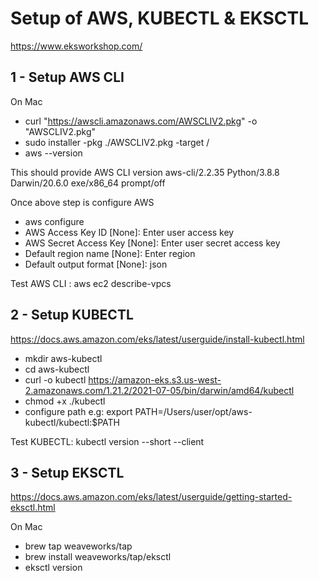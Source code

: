 # Setup of AWS, KUBECTL & EKSCTL

https://www.eksworkshop.com/

## 1 - Setup AWS CLI
On Mac
- curl "https://awscli.amazonaws.com/AWSCLIV2.pkg" -o "AWSCLIV2.pkg"
- sudo installer -pkg ./AWSCLIV2.pkg -target /
- aws --version

This should provide AWS CLI version
aws-cli/2.2.35 Python/3.8.8 Darwin/20.6.0 exe/x86_64 prompt/off

Once above step is configure AWS
- aws configure
- AWS Access Key ID [None]: Enter user access key
- AWS Secret Access Key [None]: Enter user secret access key
- Default region name [None]: Enter region
- Default output format [None]: json

Test AWS CLI : aws ec2 describe-vpcs

## 2 - Setup KUBECTL
https://docs.aws.amazon.com/eks/latest/userguide/install-kubectl.html

- mkdir aws-kubectl
- cd aws-kubectl
- curl -o kubectl https://amazon-eks.s3.us-west-2.amazonaws.com/1.21.2/2021-07-05/bin/darwin/amd64/kubectl
- chmod +x ./kubectl
- configure path  e.g: export PATH=/Users/user/opt/aws-kubectl/kubectl:$PATH

Test KUBECTL: kubectl version --short --client


## 3 - Setup EKSCTL
https://docs.aws.amazon.com/eks/latest/userguide/getting-started-eksctl.html

On Mac
- brew tap weaveworks/tap
- brew install weaveworks/tap/eksctl
- eksctl version


